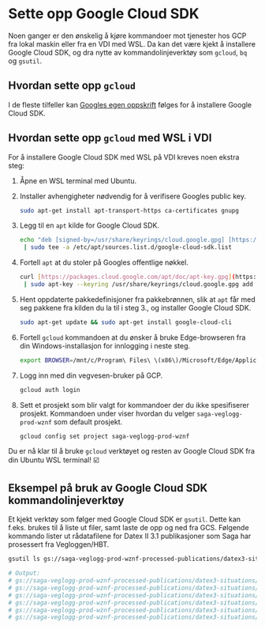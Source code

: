 # Sette opp Google Cloud SDK

Noen ganger er den ønskelig å kjøre kommandoer mot tjenester hos GCP fra lokal
maskin eller fra en VDI med WSL. Da kan det være kjekt å installere Google Cloud
SDK, og dra nytte av kommandolinjeverktøy som `gcloud`, `bq` og `gsutil`.

## Hvordan sette opp `gcloud`

I de fleste tilfeller kan [Googles egen oppskrift](https://cloud.google.com/sdk/docs/install) følges for å installere Google Cloud SDK.

## Hvordan sette opp `gcloud` med WSL i VDI

For å installere Google Cloud SDK med WSL på VDI kreves noen ekstra steg:

1. Åpne en WSL terminal med Ubuntu.

1. Installer avhengigheter nødvendig for å verifisere Googles public key.

    ```bash
    sudo apt-get install apt-transport-https ca-certificates gnupg
    ```

1. Legg til en `apt` kilde for Google Cloud SDK.

    ```bash
    echo "deb [signed-by=/usr/share/keyrings/cloud.google.gpg] [https://packages.cloud.google.com/apt](https://packages.cloud.google.com/apt) cloud-sdk main"\
     | sudo tee -a /etc/apt/sources.list.d/google-cloud-sdk.list
    ```

1. Fortell `apt` at du stoler på Googles offentlige nøkkel.

    ```bash
    curl [https://packages.cloud.google.com/apt/doc/apt-key.gpg](https://packages.cloud.google.com/apt/doc/apt-key.gpg)\
     | sudo apt-key --keyring /usr/share/keyrings/cloud.google.gpg add -
    ```

1. Hent oppdaterte pakkedefinisjoner fra pakkebrønnen, slik at `apt` får med seg pakkene fra kilden du la til i steg 3., og installer Google Cloud SDK.

    ```bash
    sudo apt-get update && sudo apt-get install google-cloud-cli
    ```

1. Fortell `gcloud` kommandoen at du ønsker å bruke Edge-browseren fra din Windows-installasjon for innlogging i neste steg.

    ```bash
    export BROWSER=/mnt/c/Program\ Files\ \(x86\)/Microsoft/Edge/Application/msedge.exe
    ```

1. Logg inn med din vegvesen-bruker på GCP.

    ```bash
    gcloud auth login
    ```

1. Sett et prosjekt som blir valgt for kommandoer der du ikke spesifiserer prosjekt. Kommandoen under viser hvordan du velger `saga-veglogg-prod-wznf` som default prosjekt.

    ```bash
    gcloud config set project saga-veglogg-prod-wznf
    ```

Du er nå klar til å bruke `gcloud` verktøyet og resten av Google Cloud SDK fra din Ubuntu WSL terminal! ☑️

## Eksempel på bruk av Google Cloud SDK kommandolinjeverktøy

Et kjekt verktøy som følger med Google Cloud SDK er `gsutil`. Dette kan f.eks. brukes til å liste ut filer, samt laste de opp og ned fra GCS. Følgende kommando lister ut rådatafilene for Datex II 3.1 publikasjoner som Saga har prosessert fra Vegloggen/HBT.

```bash
gsutil ls gs://saga-veglogg-prod-wznf-processed-publications/datex3-situations/
```

```bash
# Output:
# gs://saga-veglogg-prod-wznf-processed-publications/datex3-situations/2019_10/
# gs://saga-veglogg-prod-wznf-processed-publications/datex3-situations/2020_01/
# gs://saga-veglogg-prod-wznf-processed-publications/datex3-situations/2020_03/
# gs://saga-veglogg-prod-wznf-processed-publications/datex3-situations/2020_04/
# gs://saga-veglogg-prod-wznf-processed-publications/datex3-situations/2022_03/
# gs://saga-veglogg-prod-wznf-processed-publications/datex3-situations/2022_04/
```